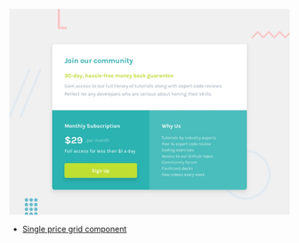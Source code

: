 ![Design preview for the Single price grid component coding challenge](./design/desktop-preview.jpg)

- [Single price grid component](https://single-price-grid-component-ebon-sigma.vercel.app/)